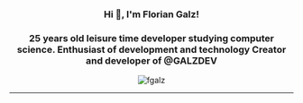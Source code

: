 <h3 align="center">Hi 👋, I'm Florian Galz!</h3>
<h3 align="center">25 years old leisure time developer studying computer science. Enthusiast of development and technology Creator and developer of @GALZDEV
</h3>
<p align="center"><img src="https://komarev.com/ghpvc/?username=fgalz" alt="fgalz"/> </p>

---------------------------------------------------------------

